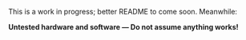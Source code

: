 This is a work in progress; better README to come soon. Meanwhile:

**Untested hardware and software — Do not assume anything works!**
